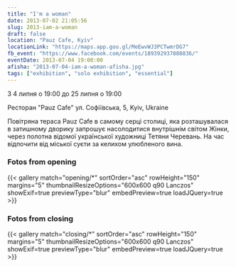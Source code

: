 ```yaml
---
title: "I'm a woman"
date: 2013-07-02 21:05:56
slug: 2013-iam-a-woman
draft: false
location: "Pauz Сafe, Kyiv"
locationLink: "https://maps.app.goo.gl/MeEwvWJ3PCTwmrDG7"
fb_event: "https://www.facebook.com/events/189392937888836/"
eventDate: 2013-07-04 19:00:00
afisha: "2013-07-04-iam-a-woman-afisha.jpg"
tags: ["exhibition", "solo exhibition", "essential"]
---
```


З 4 липня о 19:00 до 25 липня о 19:00

Ресторан "Pauz Сafe" 
ул. Софіївська, 5, Kyiv, Ukraine
 
Повітряна тераса Pauz Cafe в самому серці столиці, яка розташувалася в затишному дворику запрошує насолодитися внутрішнім світом Жінки, через полотна відомої української художниці Тетяни Черевань. На час відпочити від міської суєти за келихом улюбленого вина.

### Fotos from opening

{{< gallery match="opening/*" sortOrder="asc" rowHeight="150" margins="5" thumbnailResizeOptions="600x600 q90 Lanczos" showExif=true previewType="blur" embedPreview=true loadJQuery=true >}}

### Fotos from closing

{{< gallery match="closing/*" sortOrder="asc" rowHeight="150" margins="5" thumbnailResizeOptions="600x600 q90 Lanczos" showExif=true previewType="blur" embedPreview=true loadJQuery=true >}}